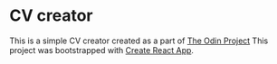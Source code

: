 # CV creator

This is a simple CV creator created as a part of [The Odin Project](https://www.theodinproject.com/courses/javascript/lessons/cv-application)
This project was bootstrapped with [Create React App](https://github.com/facebook/create-react-app).
